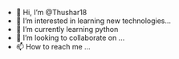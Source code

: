 - 👋 Hi, I’m @Thushar18
- 👀 I’m interested in learning new technologies...
- 🌱 I’m currently learning python
- 💞️ I’m looking to collaborate on ...
- 📫 How to reach me ...

<!---
Thushar18/Thushar18 is a ✨ special ✨ repository because its `README.md` (this file) appears on your GitHub profile.
You can click the Preview link to take a look at your changes.
--->

